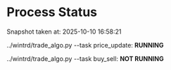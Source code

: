 # Process Status

Snapshot taken at: 2025-10-10 16:58:21

../wintrd/trade_algo.py --task price_update: **RUNNING**

../wintrd/trade_algo.py --task buy_sell: **NOT RUNNING**

